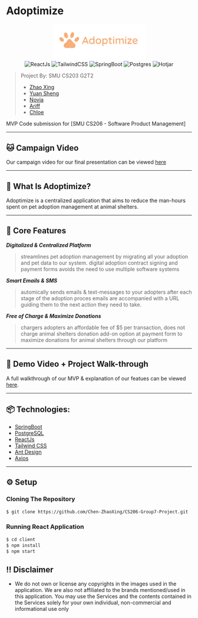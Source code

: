 # Adoptimize

<div align="center">
    <img src="https://raw.githubusercontent.com/Chen-ZhaoXing/Adoptimize/main/adoptimizelogo.png" width="50%"/>
    <div align="center">
        <img src="https://img.shields.io/badge/React-20232A?style=for-the-badge&logo=react&logoColor=61DAFB" alt="ReactJs" />
        <img src="https://img.shields.io/badge/tailwindcss-%2338B2AC.svg?style=for-the-badge&logo=tailwind-css&logoColor=white" alt="TailwindCSS" />
        <img src="https://img.shields.io/badge/Spring_Boot-F2F4F9?style=for-the-badge&logo=spring-boot" alt="SpringBoot" />
        <img src="https://img.shields.io/badge/PostgreSQL-316192?style=for-the-badge&logo=postgresql&logoColor=white" alt="Postgres" />
        <img src="https://img.shields.io/badge/hotjar-FD3A5C?style=for-the-badge&logo=hotjar&logoColor=white" alt="Hotjar" />    
    </div>
</div>


> Project By: SMU CS203 G2T2
> - [Zhao Xing](https://github.com/Newbieshine/)
> - [Yuan Sheng](https://github.com/ChongYuanSheng/)
> - [Novia](http://github.com/noviaantony/)
> - [Ariff](http://github.com/KimmyChanga/)
> - [Chloe](https://github.com/chloekoh2021)

MVP Code submission for [SMU CS206 - Software Product Management]

---
## :cat: Campaign Video

Our campaign video for our final presentation can be viewed [here](https://youtu.be/ZxTJs-y0ZVc)

---
## 🎯 What Is Adoptimize?
Adoptimize is a centralized application that aims to reduce the man-hours spent on pet adoption management at animal shelters.

---
## 🌟 Core Features

***Digitalized & Centralized Platform***
> streamlines pet adoption management by migrating all your adoption and pet data to our system.
> digital adoption contract signing and payment forms
> avoids the need to use multiple software systems

***Smart Emails & SMS***
> automically sends emails & text-messages to your adopters after each stage of the adoption proces
> emails are accompanied with a URL guiding them to the next action they need to take.

***Free of Charge & Maximize Donations***
> chargers adopters an affordable fee of $5 per transaction, does not charge animal shelters
> donation add-on option at payment form to maximize donations  for animal shelters through our platform

---
## 🎥 Demo Video + Project Walk-through

A full walkthrough of our MVP & explanation of our featues can be viewed [here](https://youtu.be/LhXrJisvLss).

---
## 📦 Technologies:
- [SpringBoot](https://spring.io/projects/spring-boot)
- [PostgreSQL](https://www.postgresql.org/download/)
- [ReactJs](https://reactjs.org/) 
- [Tailwind CSS](https://tailwindcss.com/)
- [Ant Design](https://ant.design/)
- [Axios](https://www.axios.com/)

---
## ⚙️ Setup
### Cloning The Repository
```base
$ git clone https://github.com/Chen-ZhaoXing/CS206-Group7-Project.git
```
### Running React Application
```base
$ cd client
$ npm install
$ npm start
```

## :bangbang: Disclaimer
- We do not own or license any copyrights in the images used in the application. We are also not affiliated to the brands mentioned/used in this application. You may use the Services and the contents contained in the Services solely for your own individual, non-commercial and informational use only
